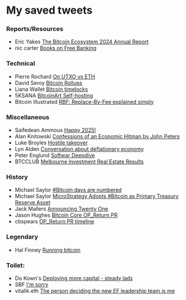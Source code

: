 # My saved tweets

### Reports/Resources
- Eric Yakes [The Bitcoin Ecosystem 2024 Annual Report](https://x.com/ericyakes/status/1892233113675190412)
- nic carter [Books on Free Banking](https://x.com/nic__carter/status/1947699946049749335)
  

### Technical
- Pierre Rochard [On UTXO vs ETH](https://x.com/BitcoinPierre/status/1893745331646447642)
- David Seroy [Bitcoin Rollups](https://x.com/david_seroy/status/1756719864046317792)
- Liana Wallet [Bitcoin timelocks](https://x.com/lianabitcoin/status/1915733139739000977)
- 5KSANA [BitcoinArt Self-hosting](https://x.com/5Ksana/status/1941541747689128407)
- Bitcoin Illustrated [RBF: Replace-By-Fee explained simply](https://x.com/BTCillustrated/status/1854787582250692767)

### Miscellaneous 
- Saifedean Ammous [Happy 2025!](https://x.com/saifedean/status/1874529178843848784)
- Alan Knitowski [Confessions of an Economic Hitman by John Peters](https://x.com/alanknit/status/1896949974115729537)
- Luke Broyles [Hostile takeover](https://x.com/luke_broyles/status/1909983914342367320)
- Lyn Alden [Conversation about deflationary economy](https://x.com/LynAldenContact/status/1936198792795078950)
- Peter Englund [Softwar Deepdive](https://x.com/PetterEnglund/status/1917535537340043700)
- BTCCLUB [Melbourne Investment Real Estate Results](https://x.com/ausbtcclub/status/1929318019542728770)

### History
- Michael Saylor [#Bitcoin days are numbered](https://x.com/saylor/status/413478389329428480)
- Michael Saylor [MicroStrategy Adopts #Bitcoin as Primary Treasury Reserve Asset](https://x.com/saylor/status/1293141856700768257)
- Jack Mallers [Announcing Twenty One](https://x.com/jackmallers/status/1915399337913290867)
- Jason Hughes [Bitcoin Core OP_Return PR](https://x.com/wk057/status/1917235710781690171)
- cbspears [OP_Return PR timeline](https://x.com/cbspears/status/1917320210882711954)

### Legendary
- Hal Finney [Running bitcoin](https://x.com/halfin/status/1110302988)

### Toilet:
- Do Kown's [Deploying more capital - steady lads](https://x.com/stablekwon/status/1523733542492016640)
- SBF [I'm sorry](https://x.com/SBF_FTX/status/1590709166515310593)
- vitalik.eth [The person deciding the new EF leadership team is me](https://x.com/VitalikButerin/status/1881680518934384676)
